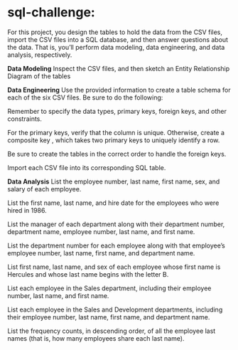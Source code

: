 # sql-challenge:
For this project, you design the tables to hold the data from the CSV files, import the CSV files into a SQL database, and then answer questions about the data. That is, you’ll perform data modeling, data engineering, and data analysis, respectively.

**Data Modeling**
Inspect the CSV files, and then sketch an Entity Relationship Diagram of the tables

**Data Engineering**
Use the provided information to create a table schema for each of the six CSV files. Be sure to do the following:

Remember to specify the data types, primary keys, foreign keys, and other constraints.

For the primary keys, verify that the column is unique. Otherwise, create a composite key , which takes two primary keys to uniquely identify a row.

Be sure to create the tables in the correct order to handle the foreign keys.

Import each CSV file into its corresponding SQL table.

**Data Analysis**
List the employee number, last name, first name, sex, and salary of each employee.

List the first name, last name, and hire date for the employees who were hired in 1986.

List the manager of each department along with their department number, department name, employee number, last name, and first name.

List the department number for each employee along with that employee’s employee number, last name, first name, and department name.

List first name, last name, and sex of each employee whose first name is Hercules and whose last name begins with the letter B.

List each employee in the Sales department, including their employee number, last name, and first name.

List each employee in the Sales and Development departments, including their employee number, last name, first name, and department name.

List the frequency counts, in descending order, of all the employee last names (that is, how many employees share each last name).
